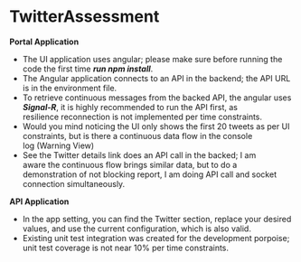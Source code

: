 
# TwitterAssessment

**Portal Application**

 - The UI application uses angular; please make sure before running the
   code the first time ***run npm install***.
 - The Angular application connects to an API in the backend; the API
   URL is in the environment file.
 - To retrieve continuous messages from the backed API, the angular uses ***Signal-R***, it is highly recommended to run the API first, as   
   resilience reconnection is not implemented per time constraints.
 - Would you mind noticing the UI only shows the first 20 tweets as per 
   UI constraints, but is there a continuous data flow in the console   
   log (Warning View)
 - See the Twitter details link does an API call in the backed; I am   
   aware the continuous flow brings similar data, but to do a   
   demonstration of not blocking report, I am doing API call and socket 
   connection simultaneously.

**API Application**

 - In the app setting, you can find the Twitter section, replace your
   desired values, and use the current configuration, which is also valid.
 - Existing unit test integration was created for the development
   porpoise; unit test coverage is not near 10% per time constraints.
